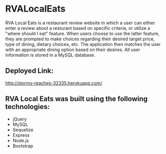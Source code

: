 # RVALocalEats

RVA Local Eats is a restaurant review website in which a user can either enter a review about a resturant based on specific criteria, or utilize a "where should I eat" feature. When users choose to use the latter feature, they are prompted to make choices regarding their desired target price, type of dining, dietary choices, etc. The application then matches the user with an appropriate dining option based on their desires. All user information is stored in a MySQL database.

## Deployed Link:

http://stormy-reaches-32335.herokuapp.com/

## RVA Local Eats was built using the following technologies:

* jQuery
* MySQL
* Sequelize
* Express
* Node.js
* Bootstrap

